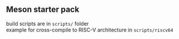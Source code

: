 ## Meson starter pack
build scripts are in `scripts/` folder  
example for cross-compile to RISC-V architecture in `scripts/riscv64`